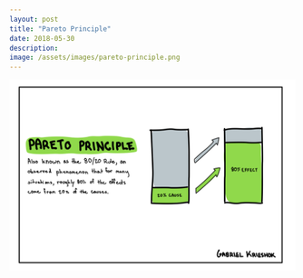 ```yaml
---
layout: post
title: "Pareto Principle"
date: 2018-05-30
description: 
image: /assets/images/pareto-principle.png
---
```


![Pareto Principle](/assets/images/pareto-principle.png)